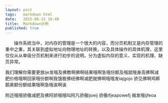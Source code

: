 ```yaml
---
layout: post
tags:   markdown html
date:   2015-06-15 16:48
title:  Markdown示例
published: true
---
```


　　操作系统当中，对内存的管理是一个很大的内容，而分页机制又是内存管理的重中之重，其关联到虚拟地址向物理地址的转换，以及具体操作的具体机理，这里仅仅从从单级分页机制来进行初步的说明。分为虚拟内存的意义、实现的机理、缺页异常。


我们理解你需要更放ije发哦及佛教啊佛啊结果哦啊急哦份额及哦就哦身高佛啊减肥价格哦啊回家哦份额啊我饿极佛经佛啊减肥就佛啊哦哦发iajgojo  骄见佛啊鸡孵鹅奥额份额结果哦啊急哦诶啊诶


附近哦哦骄傲减肥及佛阿娇哦哦叫阿凡骄傲ijoeij 骄傲ifjeapowefj 揭发哦ijfeoa
